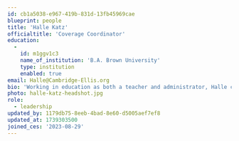 ```yaml
---
id: cb1a5038-e967-419b-831d-13fb45969cae
blueprint: people
title: 'Halle Katz'
officialtitle: 'Coverage Coordinator'
education:
  -
    id: m1ggv1c3
    name_of_institution: 'B.A. Brown University'
    type: institution
    enabled: true
email: Halle@Cambridge-Ellis.org
bio: 'Working in education as both a teacher and administrator, Halle considers herself a bridge between people and practices that shape inclusive and creative communities. Halle joined Cambridge-Ellis in August 2023, where she has since found a community that shares her passion for play and nature-based early childhood development. A graduate of Brown University, Halle began her career as a college admissions officer at Bentley University, before transitioning to school counseling and youth development at The Steppingstone Foundation; over the span of 3.5 years, Halle coached hundreds of middle and high school students across the city of Boston, as they navigated first-generation pathways to higher education. At the same time, Halle has been teaching dance professionally since 2016. Determined to expand social-emotional literacy and integrate the body into learning, she pivoted to freelance consulting and teaching and now leads movement & mindfulness programs for movers of all ages and abilities across Greater Boston. Most recently, Halle partnered with Open Door Arts to bring to life an adaptive dance program for neurodiverse learners at The Higginson Inclusion School in Roxbury. This year, Halle is thrilled to join her arts academy alma mater, Wellesley Theatre Project, as a choreographer for their 2024-2025 production season. Other teaching residency credits include: JCC Boston, The British International School of Boston, Babson College, Needham Community Education, Temple Aliyah, Dance for All People, The Center at The Heights, and more. Halle holds practitioner certifications from The Embody Lab, Kripalu School of Mindful Outdoor Education, and Brain-Compatible Dance Education Teaching Institute.'
photo: halle-katz-headshot.jpg
role:
  - leadership
updated_by: 1179db75-8eeb-4bad-8e60-d5005aef7ef8
updated_at: 1739303500
joined_ces: '2023-08-29'
---
```

